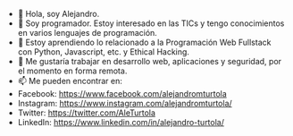 - 👋 Hola, soy Alejandro.
- 👀 Soy programador. Estoy interesado en las TICs y tengo conocimientos en varios lenguajes de programación. 
- 🌱 Estoy aprendiendo lo relacionado a la Programación Web Fullstack con Python, Javascript, etc. y Ethical Hacking.
- 💞️ Me gustaría trabajar en desarrollo web, aplicaciones y seguridad, por el momento en forma remota.
- 📫 Me pueden encontrar en:
- Facebook: https://www.facebook.com/alejandromturtola
- Instagram: https://www.instagram.com/alejandromturtola/
- Twitter: https://twitter.com/AleTurtola
- LinkedIn: https://www.linkedin.com/in/alejandro-turtola/

<!---
alemtur/alemtur is a ✨ special ✨ repository because its `README.md` (this file) appears on your GitHub profile.
You can click the Preview link to take a look at your changes.
--->
